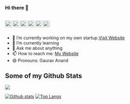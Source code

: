 ### Hi there 👋


<br/>

<a href="https://www.facebook.com/gauravanand867/">
  <img align="left" alt="Gaurav Anand| Facebook" width="22px" src="https://cdn.jsdelivr.net/npm/simple-icons@v3/icons/facebook.svg" />
</a>
<a href="https://twitter.com/gauravanand867">
  <img align="left" alt="Gaurav Anand| Twitter" width="22px" src="https://cdn.jsdelivr.net/npm/simple-icons@v3/icons/twitter.svg" />
</a>
<a href="https://www.linkedin.com/in/gauravanand867/">
  <img align="left" alt="Linkedin" width="22px" src="https://cdn.jsdelivr.net/npm/simple-icons@v3/icons/linkedin.svg" />
</a>
<a href="https://t.me/gauravanand867">
  <img align="left" alt="Telegram" width="22px" src="https://cdn.jsdelivr.net/npm/simple-icons@v3/icons/telegram.svg" />
</a>
<a href="https://www.instagram.com/gauravanand867">
  <img align="left" alt="Instagram" width="22px" src="https://cdn.jsdelivr.net/npm/simple-icons@v3/icons/instagram.svg" />
</a>
<a href="https://stackoverflow.com/users/12127696/gaurav-anand">
  <img align="left" alt="Stackoverflow" width="22px" src="https://cdn.jsdelivr.net/npm/simple-icons@3.1.0/icons/stackoverflow.svg" />
</a>
<br />
<br />



- 🔭 I’m currently working on my own startup.<a href="https://aadarshstocks.in/">Visit Website</a>
- 🌱 I’m currently learning
- 💬 Ask me about anything
- 📫 How to reach me: <a href="https://gauravanand.in/">My Website</a>
- 😄 Pronouns: Gaurav Anand

## Some of my Github Stats
![](https://visitor-badge.glitch.me/badge?page_id=gauravanand867.gauravanand867)

[![Github stats](https://github-readme-stats.vercel.app/api?username=gauravanand867&show_icons=true&include_all_commits=true)](https://github.com/gauravanand867/)
[![Top Langs](https://github-readme-stats.vercel.app/api/top-langs/?username=gauravanand867&layout=compact)](https://github.com/gauravanand867/)
